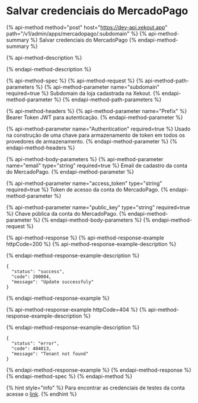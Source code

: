 # Salvar credenciais do MercadoPago

{% api-method method="post" host="https://dev-api.xekout.app" path="/v1/admin/apps/mercadopago/:subdomain" %}
{% api-method-summary %}
Salvar credenciais do MercadoPago 
{% endapi-method-summary %}

{% api-method-description %}

{% endapi-method-description %}

{% api-method-spec %}
{% api-method-request %}
{% api-method-path-parameters %}
{% api-method-parameter name="subdomain" required=true %}
Subdomain da loja cadastrada na Xekout.
{% endapi-method-parameter %}
{% endapi-method-path-parameters %}

{% api-method-headers %}
{% api-method-parameter name="Prefix" %}
Bearer Token JWT para autenticação.
{% endapi-method-parameter %}

{% api-method-parameter name="Authentication" required=true %}
Usado na construção de uma chave para armazenamento de token em todos os provedores de armazenamento.
{% endapi-method-parameter %}
{% endapi-method-headers %}

{% api-method-body-parameters %}
{% api-method-parameter name="email" type="string" required=true %}
Email de cadastro da conta do MercadoPago.
{% endapi-method-parameter %}

{% api-method-parameter name="access\_token" type="string" required=true %}
Token de acesso da conta do MercadoPago.
{% endapi-method-parameter %}

{% api-method-parameter name="public\_key" type="string" required=true %}
Chave pública da conta do MercadoPago.
{% endapi-method-parameter %}
{% endapi-method-body-parameters %}
{% endapi-method-request %}

{% api-method-response %}
{% api-method-response-example httpCode=200 %}
{% api-method-response-example-description %}

{% endapi-method-response-example-description %}

```
{
  "status": "success",
  "code": 200004,
  "message": "Update successfuly"
}
```
{% endapi-method-response-example %}

{% api-method-response-example httpCode=404 %}
{% api-method-response-example-description %}

{% endapi-method-response-example-description %}

```
{
  "status": "error",
  "code": 404013,
  "message": "Tenant not found"
}
```
{% endapi-method-response-example %}
{% endapi-method-response %}
{% endapi-method-spec %}
{% endapi-method %}

{% hint style="info" %}
Para encontrar as credenciais de testes da conta acesse o [link](https://www.mercadopago.com.br/developers/panel/credentials).
{% endhint %}



